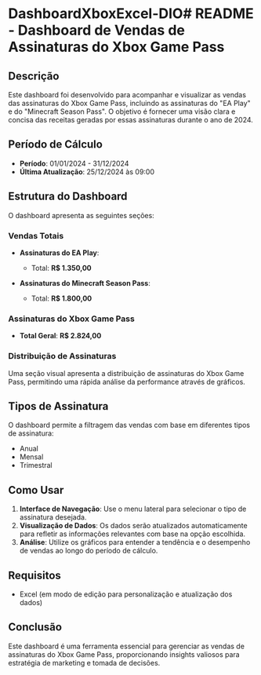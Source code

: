 # DashboardXboxExcel-DIO# README - Dashboard de Vendas de Assinaturas do Xbox Game Pass

## Descrição
Este dashboard foi desenvolvido para acompanhar e visualizar as vendas das assinaturas do Xbox Game Pass, incluindo as assinaturas do "EA Play" e do "Minecraft Season Pass". O objetivo é fornecer uma visão clara e concisa das receitas geradas por essas assinaturas durante o ano de 2024.

## Período de Cálculo
- **Período**: 01/01/2024 - 31/12/2024
- **Última Atualização**: 25/12/2024 às 09:00

## Estrutura do Dashboard
O dashboard apresenta as seguintes seções:

### Vendas Totais
- **Assinaturas do EA Play**: 
  - Total: **R$ 1.350,00**

- **Assinaturas do Minecraft Season Pass**: 
  - Total: **R$ 1.800,00**

### Assinaturas do Xbox Game Pass
- **Total Geral**: **R$ 2.824,00**
  
### Distribuição de Assinaturas
Uma seção visual apresenta a distribuição de assinaturas do Xbox Game Pass, permitindo uma rápida análise da performance através de gráficos.

## Tipos de Assinatura
O dashboard permite a filtragem das vendas com base em diferentes tipos de assinatura:
- Anual
- Mensal
- Trimestral

## Como Usar
1. **Interface de Navegação**: Use o menu lateral para selecionar o tipo de assinatura desejada.
2. **Visualização de Dados**: Os dados serão atualizados automaticamente para refletir as informações relevantes com base na opção escolhida.
3. **Análise**: Utilize os gráficos para entender a tendência e o desempenho de vendas ao longo do período de cálculo.

## Requisitos
- Excel (em modo de edição para personalização e atualização dos dados)
  
## Conclusão
Este dashboard é uma ferramenta essencial para gerenciar as vendas de assinaturas do Xbox Game Pass, proporcionando insights valiosos para estratégia de marketing e tomada de decisões.
